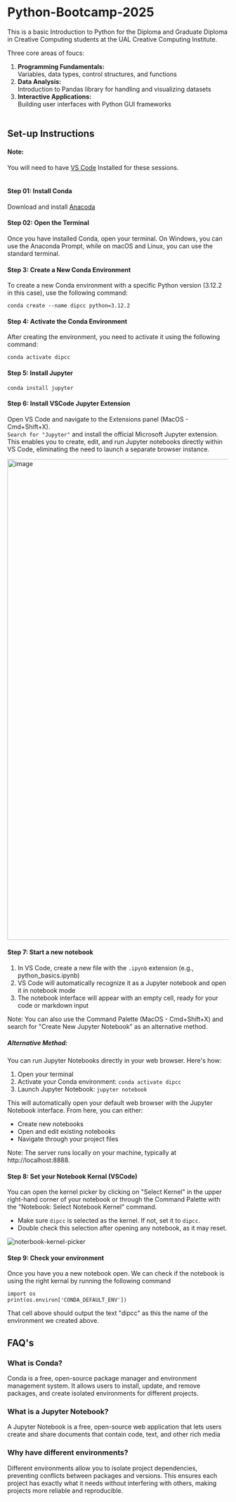 # Python-Bootcamp-2025
This is a basic Introduction to Python for the Diploma and Graduate Diploma in Creative Computing students at the UAL Creative Computing Institute.

Three core areas of foucs:
1. <b>Programming Fundamentals:</b> <br>Variables, data types, control structures, and functions
2. <b>Data Analysis:</b> <br>Introduction to Pandas library for handling and visualizing datasets
3. <b>Interactive Applications:</b> <br>Building user interfaces with Python GUI frameworks
<br></br>

## Set-up Instructions 

#### Note: 
You will need to have [VS Code](https://code.visualstudio.com/download) Installed for these sessions. 
<br></br>
#### Step 01: Install Conda <br>
Download and install [Anacoda](https://www.anaconda.com/download/success)
<br>

#### Step 02: Open the Terminal
Once you have installed Conda, open your terminal. On Windows, you can use the Anaconda Prompt, while on macOS and Linux, you can use the standard terminal.

#### Step 3: Create a New Conda Environment 

To create a new Conda environment with a specific Python version (3.12.2 in this case), use the following command:

```
conda create --name dipcc python=3.12.2
```

<!-- Note: You can replace "dipcc" with the name you want for your environment, and replace 3.12.2 with the Python version you want to use. -->

#### Step 4: Activate the Conda Environment 

After creating the environment, you need to activate it using the following command:

```
conda activate dipcc
```

#### Step 5: Install Jupyter 

```
conda install jupyter 
```

#### Step 6: Install VSCode Jupyter Extension
Open VS Code and navigate to the Extensions panel (MacOS - Cmd+Shift+X).<br>```Search for "Jupyter"``` and install the official Microsoft Jupyter extension. This enables you to create, edit, and run Jupyter notebooks directly within VS Code, eliminating the need to launch a separate browser instance.

<img width="1091" alt="image" src="https://github.com/user-attachments/assets/edba8df7-a715-4945-9515-95898b676f2c" />


#### Step 7: Start a new notebook 
1. In VS Code, create a new file with the ```.ipynb``` extension (e.g., python_basics.ipynb)
2. VS Code will automatically recognize it as a Jupyter notebook and open it in notebook mode
3. The notebook interface will appear with an empty cell, ready for your code or markdown input <br>

Note: You can also use the Command Palette (MacOS - Cmd+Shift+X) and search for "Create New Jupyter Notebook" as an alternative method.

##### Alternative Method: 
You can run Jupyter Notebooks directly in your web browser. Here's how:
1. Open your terminal
2. Activate your Conda environment:
```conda activate dipcc```
3. Launch Jupyter Notebook:
```jupyter notebook```

This will automatically open your default web browser with the Jupyter Notebook interface. From here, you can either:
- Create new notebooks
- Open and edit existing notebooks
- Navigate through your project files

Note: The server runs locally on your machine, typically at http://localhost:8888.

#### Step 8: Set your Notebook Kernal (VSCode)

You can open the kernel picker by clicking on "Select Kernel" in the upper right-hand corner of your notebook or through the Command Palette with the "Notebook: Select Notebook Kernel" command.
- Make sure ```dipcc``` is selected as the kernel. If not, set it to ```dipcc```.
- Double check this selection after opening any notebook, as it may reset.

![noterbook-kernel-picker](https://github.com/user-attachments/assets/dd5f3085-5a7a-4639-84d4-443eb7e09276)




#### Step 9: Check your environment

Once you have you a new notebook open. We can check if the notebook is using the right kernal by running the following command 

```
import os
print(os.environ['CONDA_DEFAULT_ENV'])
```

That cell above should output the text "dipcc" as this the name of the environment we created above.

## FAQ's

### What is Conda?
Conda is a free, open-source package manager and environment management system. It allows users to install, update, and remove packages, and create isolated environments for different projects.

### What is a Jupyter Notebook?
A Jupyter Notebook is a free, open-source web application that lets users create and share documents that contain code, text, and other rich media

### Why have different environments?
Different environments allow you to isolate project dependencies, preventing conflicts between packages and versions. This ensures each project has exactly what it needs without interfering with others, making projects more reliable and reproducible.
